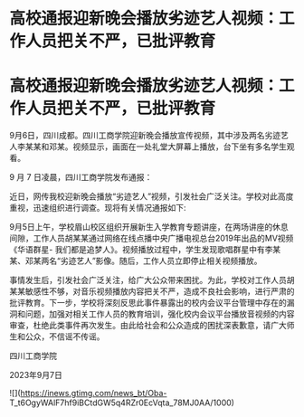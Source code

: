 # 高校通报迎新晚会播放劣迹艺人视频：工作人员把关不严，已批评教育

# 高校通报迎新晚会播放劣迹艺人视频：工作人员把关不严，已批评教育

9月6日，四川成都。四川工商学院迎新晚会播放宣传视频，其中涉及两名劣迹艺人李某某和邓某。视频显示，画面在一处礼堂大屏幕上播放，台下坐有多名学生观看。

9 月 7 日凌晨，四川工商学院发布通报：

近日，网传我校迎新晚会播放“劣迹艺人”视频，引发社会广泛关注。学校对此高度重视，迅速组织进行调查。现将有关情况通报如下:

9月5日上午，学校眉山校区组织开展新生入学教育专题讲座，在两场讲座的休息间隙，工作人员胡某某通过网络在线点播中央广播电视总台2019年出品的MV视频《华语群星-
我们都是追梦人》。视频播放过程中，学生发现歌唱群星中有李某某、邓某两名“劣迹艺人”影像。随后，工作人员立即停止相关视频播放。

事情发生后，引发社会广泛关注，给广大公众带来困扰。为此，学校对工作人员胡某某敏感性不够，对音乐视频播放内容把关不严，造成不良社会影响，进行严肃的批评教育。下一步，学校将深刻反思此事件暴露出的校内会议平台管理中存在的漏洞和问题，加强对相关工作人员的教育培训，强化校内会议平台播放音视频的内容审查，杜绝此类事件再次发生。由此给社会和公众造成的困扰深表歉意，请广大师生和公众，不信谣不传谣。

四川工商学院

2023年9月7日

![](https://inews.gtimg.com/news_bt/Oba-
T_t6OgyWAlF7hf9iBCtdGW5q4RZr0EcVqta_78MJ0AA/1000)

